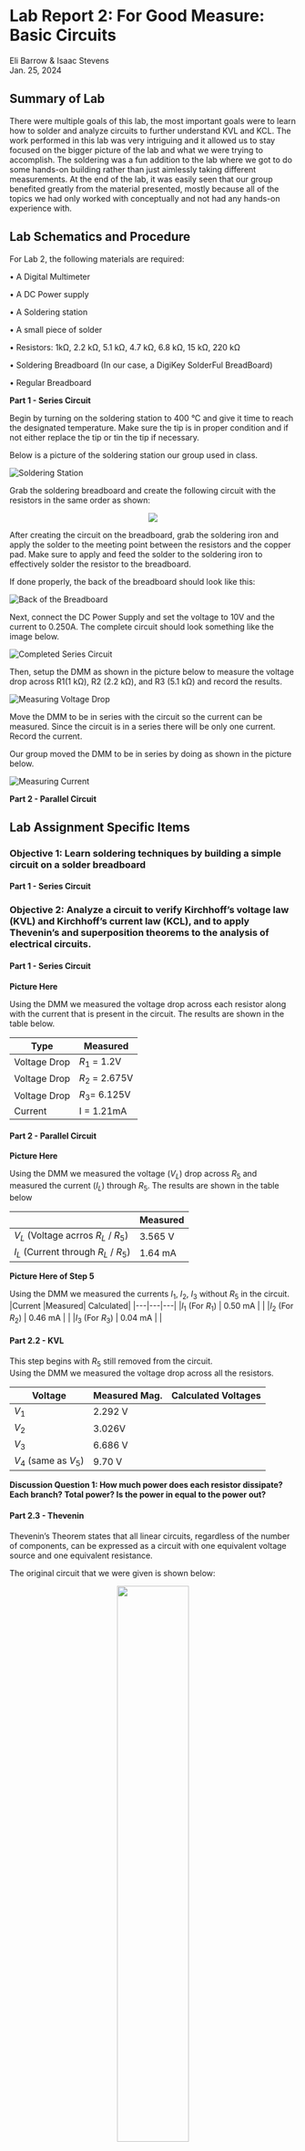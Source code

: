 # Lab Report 2: For Good Measure: Basic Circuits
Eli Barrow & Isaac Stevens      
Jan. 25, 2024

## Summary of Lab ##
There were multiple goals of this lab, the most important goals were to learn how to solder and analyze circuits to further understand KVL and KCL. The work performed in this lab was very intriguing and it allowed us to stay focused on the bigger picture of the lab and what we were trying to accomplish. The soldering was a fun addition to the lab where we got to do some hands-on building rather than just aimlessly taking different measurements. At the end of the lab, it was easily seen that our group benefited greatly from the material presented, mostly because all of the topics we had only worked with conceptually and not had any hands-on experience with.

## Lab Schematics and Procedure
For Lab 2, the following materials are required:

•	A Digital Multimeter

•	A DC Power supply

•	A Soldering station

•	A small piece of solder

•	Resistors: 1kΩ, 2.2 kΩ, 5.1 kΩ, 4.7 kΩ, 6.8 kΩ, 15 kΩ, 220 kΩ

•	Soldering Breadboard (In our case, a DigiKey SolderFul BreadBoard)

•	Regular Breadboard





**Part 1 - Series Circuit**

Begin by turning on the soldering station to 400 °C and give it time to reach the designated temperature. Make sure the tip is in proper condition and if not either replace the tip or tin the tip if necessary.

Below is a picture of the soldering station our group used in class.

![Soldering Station](https://github.com/elibarrow/BAE305-SP24-Lab2/blob/main/Soldering%20Station.jpg)

Grab the soldering breadboard and create the following circuit with the resistors in the same order as shown:

<p align="center">
  <img src="https://github.com/elibarrow/BAE305-SP24-Lab2/blob/main/Series%20Circuit%20Schematic.png">
</p>

After creating the circuit on the breadboard, grab the soldering iron and apply the solder to the meeting point between the resistors and the copper pad. 
Make sure to apply and feed the solder to the soldering iron to effectively solder the resistor to the breadboard. 

If done properly, the back of the breadboard should look like this:

![Back of the Breadboard](https://github.com/elibarrow/BAE305-SP24-Lab2/blob/main/Back%20of%20Circuit%20Board.jpg)

Next, connect the DC Power Supply and set the voltage to 10V and the current to 0.250A. The complete circuit should look something like the image below.

![Completed Series Circuit](https://github.com/elibarrow/BAE305-SP24-Lab2/blob/main/Series%20Circuit%20Setup.jpg)

Then, setup the DMM as shown in the picture below to measure the voltage drop across R1(1 kΩ), R2 (2.2 kΩ), and R3 (5.1 kΩ) and record the results.

![Measuring Voltage Drop](https://github.com/elibarrow/BAE305-SP24-Lab2/blob/main/Series%20Circuit%20Voltage.jpg)

Move the DMM to be in series with the circuit so the current can be measured. Since the circuit is in a series there will be only one current. Record the current.

Our group moved the DMM to be in series by doing as shown in the picture below.

![Measuring Current](https://github.com/elibarrow/BAE305-SP24-Lab2/blob/main/Current%20Measurement%20Series.jpg)

**Part 2 - Parallel Circuit**

## Lab Assignment Specific Items ##

### Objective 1: Learn soldering techniques by building a simple circuit on a solder breadboard ###

#### Part 1 - Series Circuit


### Objective 2: Analyze a circuit to verify Kirchhoff’s voltage law (KVL) and Kirchhoff’s current law (KCL), and to apply Thevenin’s and superposition theorems to the analysis of electrical circuits. ###

#### Part 1 - Series Circuit

**Picture Here**

Using the DMM we measured the voltage drop across each resistor along with the current that is present in the circuit.
The results are shown in the table below.

|Type|Measured|
|---|---|
|Voltage Drop|  $R_1$ = 1.2V  |
|Voltage Drop|  $R_2$ = 2.675V  |
|Voltage Drop|  $R_3$= 6.125V  |
|Current|  I = 1.21mA |



#### Part 2 - Parallel Circuit
**Picture Here**    

Using the DMM we measured the voltage ($V_L$) drop across $R_5$ and measured the current ($I_L$) through $R_5$.
The results are shown in the table below

||Measured|
|---|---|
|$V_L$ (Voltage acrros $R_L$ / $R_5$)|  3.565 V  |
|$I_L$ (Current through $R_L$ / $R_5$)|  1.64 mA  |

**Picture Here of Step 5**

Using the DMM we measured the currents $I_1$, $I_2$, $I_3$ without $R_5$ in the circuit.   
|Current |Measured| Calculated|
|---|---|---|
|$I_1$ (For $R_1$) | 0.50 mA | |
|$I_2$ (For $R_2$) | 0.46 mA | |
|$I_3$ (For $R_3$) | 0.04 mA | |


#### Part 2.2 - KVL

This step begins with $R_5$ still removed from the circuit.   
Using the DMM we measured the voltage drop across all the resistors.


|Voltage |Measured Mag.| Calculated Voltages|
|---|---|---|
|$V_1$ |2.292 V | |
|$V_2$  | 3.026V | |
|$V_3$ | 6.686 V | |
|$V_4$ (same as $V_5$) | 9.70 V | |

**Discussion Question 1: How much power does each resistor dissipate? Each branch? Total power? Is the power in equal to the power out?**


#### Part 2.3 - Thevenin
Thevenin’s Theorem states that all linear circuits, regardless of the number of components, can be expressed as a circuit with one equivalent voltage source and one equivalent resistance. 

The original circuit that we were given is shown below:
<p align="center">
  <img src=https://github.com/elibarrow/BAE305-SP24-Lab2/blob/main/Screenshot%202024-01-23%20at%201.36.04%20PM.png width=50%>
</p>

The first step in the Thevenin process is to remove the load in the circuit. In this case, the load was $R_5$. The updated circuit is shown below: 
<p align="center">
  <img src=https://github.com/elibarrow/BAE305-SP24-Lab2/blob/main/Screenshot%202024-01-23%20at%201.36.39%20PM.png width=50%>
</p>


We then simplified the circuit to increase the ease of calculating our values $R_T$, $V_T$, $I_N$, $V_L$, and $I_L$. The updated circuit is shown below:  

<p align="center">
  <img src=https://github.com/elibarrow/BAE305-SP24-Lab2/blob/main/Screenshot%202024-01-23%20at%201.38.17%20PM.png width=50%>
</p>


We then calculated $R_T$, $V_T$, $I_N$, $V_L$ and $I_L$ using the previously measured values for $R_1$, $R_2$, $R_3$, and $R_4$. Using nodal analysis we were able to calculate $V_T$.
||Calculated|
|---|---|
|$R_T $|3.800 k&Omega;|
|$V_T$|9.701 V|
|$I_N$|2.553 mA|
|$I_L$ |1.617 mA|
|$V_L$ |6.145 V|



**Discussion Question 2: Does $I_T$ = $I_L$?**

In this circuit that we were given the way that $I_T$ would be calculated would be to insert the load resistor back into the circuit, and then calculate the current running through the load by using Ohm's law using the Thevenin voltage and load resistor value. This would give you the Thevenin current, in the lab questions we were asked to calculate $I_L$ as well, and the previous steps listed above are what procedure was followed to get the value for $I_L$. So the answer to this discussion question is YES, $I_T$ = $I_L$.



